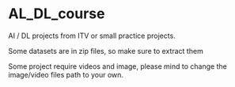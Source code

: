 # AL_DL_course
AI / DL  projects from ITV or small practice projects.

Some datasets are in zip files, so make sure to extract them 

Some project require videos and image, please mind to change the image/video files path to your own.

